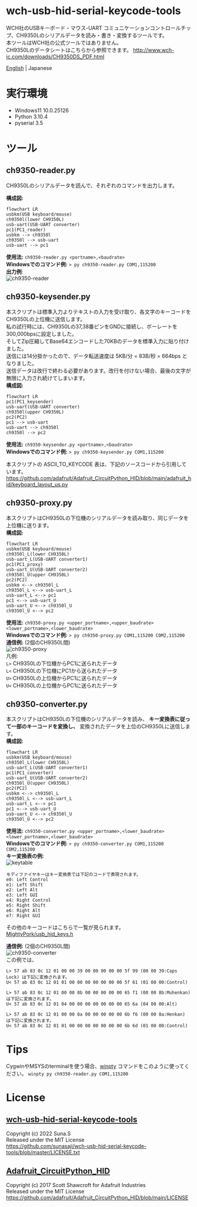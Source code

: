 # wch-usb-hid-serial-keycode-tools
WCH社のUSBキーボード・マウス-UART コミュニケーションコントロールチップ、CH9350Lのシリアルデータを読み・書き・変換するツールです。  
本ツールはWCH社の公式ツールではありません。  
CH9350Lのデータシートはこちらから参照できます。 http://www.wch-ic.com/downloads/CH9350DS_PDF.html

[English](https://github.com/sunasaji/wch-usb-hid-serial-keycode-tools/blob/master/README.md) | Japanese

# 実行環境
- Windows11 10.0.25126
- Python 3.10.4
- pyserial 3.5

# ツール

## ch9350-reader.py
CH9350Lのシリアルデータを読んで、それぞれのコマンドを出力します。

**構成図:**
```mermaid
flowchart LR
usbkm(USB keyboard/mouse)
ch9350l(lower CH9350L)
usb-uart(USB-UART converter)
pc1(PC1_reader)
usbkm --> ch9350l
ch9350l --> usb-uart
usb-uart --> pc1
```

**使用法:** ```ch9350-reader.py <portname>,<baudrate>```  
**Windowsでのコマンド例:** ```> py ch9350-reader.py COM1,115200```  
**出力例**:  
![ch9350-reader](images/ch9350-reader.gif)

## ch9350-keysender.py
本スクリプトは標準入力よりテキストの入力を受け取り、各文字のキーコードをCH9350Lの上位機に送信します。  
私の試行時には、CH9350Lの37,38番ピンをGNDに接続し、ボーレートを300,000bpsに設定しました。  
そしてZip圧縮してBase64エンコードした70KBのデータを標準入力に貼り付けました。  
送信には14分掛かったので、データ転送速度は 5KB/分 = 83B/秒 = 664bps となりました。  
送信データは改行で終わる必要があります。改行を付けない場合、最後の文字が無限に入力され続けてしまいます。  
**構成図:**
```mermaid
flowchart LR
pc1(PC1_keysender)
usb-uart(USB-UART converter)
ch9350l(upper CH9350L)
pc2(PC2)
pc1 --> usb-uart
usb-uart --> ch9350l
ch9350l --> pc2
```

**使用法:** ```ch9350-keysender.py <portname>,<baudrate>```  
**Windowsでのコマンド例:** ```> py ch9350-keysender.py COM1,115200```  

本スクリプトの ASCII_TO_KEYCODE 表は、下記のソースコードから引用しています。  
https://github.com/adafruit/Adafruit_CircuitPython_HID/blob/main/adafruit_hid/keyboard_layout_us.py

## ch9350-proxy.py
本スクリプトはCH9350Lの下位機のシリアルデータを読み取り、同じデータを上位機に送ります。  
**構成図:**
```mermaid
flowchart LR
usbkm(USB keyboard/mouse)
ch9350l_L(lower CH9350L)
usb-uart_L(USB-UART converter1)
pc1(PC1_proxy)
usb-uart_U(USB-UART converter2)
ch9350l_U(upper CH9350L)
pc2(PC2)
usbkm <--> ch9350l_L
ch9350l_L <--> usb-uart_L
usb-uart_L <--> pc1
pc1 <--> usb-uart_U
usb-uart_U <--> ch9350l_U
ch9350l_U <--> pc2
```

**使用法:** ```ch9350-proxy.py <upper_portname>,<upper_baudrate> <lower_portname>,<lower_baudrate>```  
**Windowsでのコマンド例:** ```> py ch9350-proxy.py COM1,115200 COM2,115200```  
**通信例:** (2個のCH9350L間)  
![ch9350-proxy](images/ch9350-proxy.gif)  
凡例:  
`L>` CH9350Lの下位機からPC1に送られたデータ  
`L<` CH9350Lの下位機にPC1から送られたデータ  
`U>` CH9350Lの上位機からPC1に送られたデータ  
`U<` CH9350Lの上位機からPC1に送られたデータ

## ch9350-converter.py
本スクリプトはCH9350Lの下位機のシリアルデータを読み、 **キー変換表に従って一部のキーコードを変換し、** 変換されたデータを上位のCH9350Lに送信します。  
**構成図:**
```mermaid
flowchart LR
usbkm(USB keyboard/mouse)
ch9350l_L(lower CH9350L)
usb-uart_L(USB-UART converter1)
pc1(PC1_converter)
usb-uart_U(USB-UART converter2)
ch9350l_U(upper CH9350L)
pc2(PC2)
usbkm <--> ch9350l_L
ch9350l_L <--> usb-uart_L
usb-uart_L <--> pc1
pc1 <--> usb-uart_U
usb-uart_U <--> ch9350l_U
ch9350l_U <--> pc2
```

**使用法:** ```ch9350-converter.py <upper_portname>,<lower_baudrate> <lower_portname>,<lower_baudrate>```  
**Windowsでのコマンド例:** ```> py ch9350-converter.py COM1,115200 COM2,115200```  
**キー変換表の例:**  
![keytable](images/keytable.png)  
```
モディファイヤキーはキー変換表では下記のコードで表現されます。
e0: Left Control
e1: Left Shift
e2: Left Alt
e3: Left GUI
e4: Right Control
e5: Right Shift
e6: Right Alt
e7: Right GUI
```
その他のキーコードはこちらで一覧が見られます。 [MightyPork/usb_hid_keys.h](https://gist.github.com/MightyPork/6da26e382a7ad91b5496ee55fdc73db2)

**通信例:** (2個のCH9350L間)  
![ch9350-converter](images/ch9350-converter.gif)  
この例では、  
```
L> 57 ab 83 0c 12 01 00 00 39 00 00 00 00 00 5f 99 (00 00 39:Caps Lock) は下記に変換されます。
U< 57 ab 83 0c 12 01 01 00 00 00 00 00 00 00 5f 61 (01 00 00:Control)
```
```
L> 57 ab 83 0c 12 01 00 00 8b 00 00 00 00 00 65 f1 (00 00 8b:Muhenkan) は下記に変換されます。
U< 57 ab 83 0c 12 01 04 00 00 00 00 00 00 00 65 6a (04 00 00:Alt)
```
```
L> 57 ab 83 0c 12 01 00 00 8a 00 00 00 00 00 6b f6 (00 00 8a:Henkan) は下記に変換されます。
U< 57 ab 83 0c 12 01 01 00 00 00 00 00 00 00 6b 6d (01 00 00:Control)
```

# Tips
CygwinやMSYSのterminalを使う場合、[winpty](https://github.com/rprichard/winpty) コマンドをこのように使ってください。 ```winpty py ch9350-reader.py COM1,115200```

# License

## [wch-usb-hid-serial-keycode-tools](https://github.com/sunasaji/wch-usb-hid-serial-keycode-tools)
Copyright (c) 2022 Suna.S  
Released under the MIT License  
https://github.com/sunasaji/wch-usb-hid-serial-keycode-tools/blob/master/LICENSE.txt

## [Adafruit_CircuitPython_HID](https://github.com/adafruit/Adafruit_CircuitPython_HID)
Copyright (c) 2017 Scott Shawcroft for Adafruit Industries  
Released under the MIT License  
https://github.com/adafruit/Adafruit_CircuitPython_HID/blob/main/LICENSE
